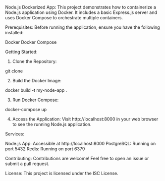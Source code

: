 Node.js Dockerized App:
This project demonstrates how to containerize a Node.js application using Docker. It includes a basic Express.js server and uses Docker Compose to orchestrate multiple containers.

Prerequisites:
Before running the application, ensure you have the following installed:

Docker
Docker Compose

Getting Started:
1. Clone the Repository:

git clone <repository-url>

2. Build the Docker Image:

docker build -t my-node-app .

3. Run Docker Compose:

docker-compose up

4. Access the Application:
Visit http://localhost:8000 in your web browser to see the running Node.js application.

Services:

Node.js App: Accessible at http://localhost:8000
PostgreSQL: Running on port 5432
Redis: Running on port 6379

Contributing:
Contributions are welcome! Feel free to open an issue or submit a pull request.

License:
This project is licensed under the ISC License.
